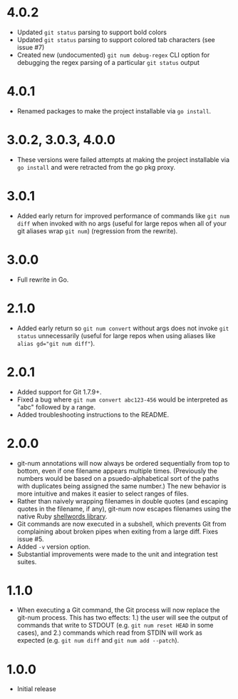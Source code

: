 # 4.0.2

- Updated `git status` parsing to support bold colors
- Updated `git status` parsing to support colored tab characters (see issue #7)
- Created new (undocumented) `git num debug-regex` CLI option for debugging the regex parsing of a particular `git status` output

# 4.0.1

- Renamed packages to make the project installable via `go install`.

# 3.0.2, 3.0.3, 4.0.0

- These versions were failed attempts at making the project installable via `go install` and were retracted from the go pkg proxy.

# 3.0.1

- Added early return for improved performance of commands like `git num diff` when invoked with no args (useful for large repos when all of your git aliases wrap `git num`) (regression from the rewrite).

# 3.0.0

- Full rewrite in Go.

# 2.1.0

- Added early return so `git num convert` without args does not invoke `git status` unnecessarily (useful for large repos when using aliases like `alias gd="git num diff"`).

# 2.0.1

- Added support for Git 1.7.9+.
- Fixed a bug where `git num convert abc123-456` would be interpreted as "abc"
  followed by a range.
- Added troubleshooting instructions to the README.

# 2.0.0

- git-num annotations will now always be ordered sequentially from top to
  bottom, even if one filename appears multiple times. (Previously the numbers
  would be based on a psuedo-alphabetical sort of the paths with duplicates
  being assigned the same number.) The new behavior is more intuitive and makes
  it easier to select ranges of files.
- Rather than naively wrapping filenames in double quotes (and escaping quotes
  in the filename, if any), git-num now escapes filenames using the native Ruby
  [shellwords library](http://ruby-doc.org/stdlib-2.2.2/libdoc/shellwords/rdoc/Shellwords.html).
- Git commands are now executed in a subshell, which prevents Git from
  complaining about broken pipes when exiting from a large diff. Fixes issue #5.
- Added `-v` version option.
- Substantial improvements were made to the unit and integration test suites.

# 1.1.0

- When executing a Git command, the Git process will now replace the git-num
  process. This has two effects: 1.) the user will see the output of commands
  that write to STDOUT (e.g. `git num reset HEAD` in some cases), and 2.)
  commands which read from STDIN will work as expected (e.g. `git num diff` and
  `git num add --patch`).

# 1.0.0

- Initial release
